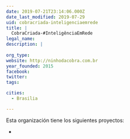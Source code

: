 ```yaml
---
date: 2019-07-21T23:14:06.000Z
date_last_modified: 2019-07-29
uid: cobracriada-inteligenciaemrede
title: |
  CobraCriada-#InteligênciaEmRede
legal_name: 
description: |
  
org_type: 
website: http://ninhodacobra.com.br
year_founded: 2015
facebook: 
twitter: 
tags:

cities: 
  - Brasilia

---
```


Esta organización tiene los siguientes proyectos:

- [](/proyectos/ozzymandhas-jornalismo-colaborativo)

